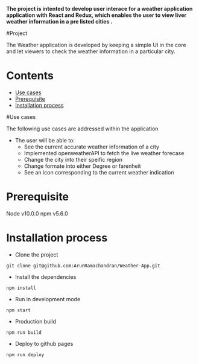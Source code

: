 **The project is intented to develop user interace for a weather application application with React and Redux, which enables the user to view liver weather information in a pre listed cities .**

#Project

The Weather application is developed by keeping a simple UI in the core and let viewers to check the weather information in a particular city.

# Contents

-   [Use cases](#user-cases)
-   [Prerequisite](#pre-requisite)
-   [Installation process](#installation-process)

#Use cases

The following use cases are addressed within the application

- The user will be able to:
    - See the current accurate weather information of a city
    - Implemented openweatherAPI to fetch the live weather forecase
    - Change the city into their speific region
    - Change formate into either Degree or farenheit
    - See an icon corresponding to the current weather indication

# Prerequisite

Node v10.0.0
npm v5.6.0

# Installation process

- Clone the project

```
git clone git@github.com:ArunRamachandran/Weather-App.git
```

- Install the dependencies

```
npm install
```

- Run in development mode

```
npm start
```

- Production build

```
npm run build
```

- Deploy to github pages

```
npm run deploy
```
